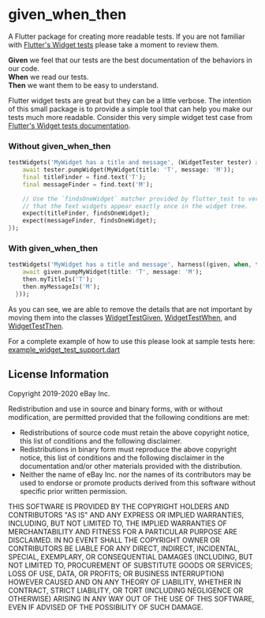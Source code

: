 # given_when_then

A Flutter package for creating more readable tests. If you are not familiar with 
[Flutter's Widget tests](https://flutter.dev/docs/cookbook/testing/widget/introduction) please take a moment to review them.

**Given** we feel that our tests are the best documentation of the behaviors in our code.  
**When** we read our tests.  
**Then** we want them to be easy to understand.

Flutter widget tests are great but they can be a little verbose. The intention of this small package is to provide a simple tool that can help you 
make our tests much more readable. Consider this very simple widget test case from [Flutter's Widget tests documentation](https://flutter.dev/docs/cookbook/testing/widget/introduction).

### Without given_when_then
```dart
testWidgets('MyWidget has a title and message', (WidgetTester tester) async {
    await tester.pumpWidget(MyWidget(title: 'T', message: 'M'));
    final titleFinder = find.text('T');
    final messageFinder = find.text('M');

    // Use the `findsOneWidget` matcher provided by flutter_test to verify
    // that the Text widgets appear exactly once in the widget tree.
    expect(titleFinder, findsOneWidget);
    expect(messageFinder, findsOneWidget);
});
```

### With given_when_then
```dart
testWidgets('MyWidget has a title and message', harness((given, when, then) async {
    await given.pumpMyWidget(title: 'T', message: 'M');
    then.myTitleIs('T');
    then.myMessageIs('M');
  }));
```

As you can see, we are able to remove the details that are not important by moving them into the classes [WidgetTestGiven](lib/src/widget_test_harness.dart), [WidgetTestWhen](lib/src/widget_test_harness.dart), and [WidgetTestThen](lib/src/widget_test_harness.dart).

For a complete example of how to use this please look at sample tests here: [example_widget_test_support.dart](test/example_widget_test_support.dart)

## License Information

Copyright 2019-2020 eBay Inc.

Redistribution and use in source and binary forms, with or without
modification, are permitted provided that the following conditions are
met:

- Redistributions of source code must retain the above copyright
  notice, this list of conditions and the following disclaimer.
- Redistributions in binary form must reproduce the above
  copyright notice, this list of conditions and the following disclaimer
  in the documentation and/or other materials provided with the
  distribution.
- Neither the name of eBay Inc. nor the names of its
  contributors may be used to endorse or promote products derived from
  this software without specific prior written permission.

THIS SOFTWARE IS PROVIDED BY THE COPYRIGHT HOLDERS AND CONTRIBUTORS
"AS IS" AND ANY EXPRESS OR IMPLIED WARRANTIES, INCLUDING, BUT NOT
LIMITED TO, THE IMPLIED WARRANTIES OF MERCHANTABILITY AND FITNESS FOR
A PARTICULAR PURPOSE ARE DISCLAIMED. IN NO EVENT SHALL THE COPYRIGHT
OWNER OR CONTRIBUTORS BE LIABLE FOR ANY DIRECT, INDIRECT, INCIDENTAL,
SPECIAL, EXEMPLARY, OR CONSEQUENTIAL DAMAGES (INCLUDING, BUT NOT
LIMITED TO, PROCUREMENT OF SUBSTITUTE GOODS OR SERVICES; LOSS OF USE,
DATA, OR PROFITS; OR BUSINESS INTERRUPTION) HOWEVER CAUSED AND ON ANY
THEORY OF LIABILITY, WHETHER IN CONTRACT, STRICT LIABILITY, OR TORT
(INCLUDING NEGLIGENCE OR OTHERWISE) ARISING IN ANY WAY OUT OF THE USE
OF THIS SOFTWARE, EVEN IF ADVISED OF THE POSSIBILITY OF SUCH DAMAGE.